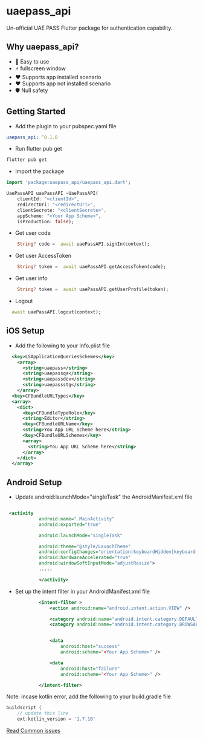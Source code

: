 # uaepass_api

Un-official UAE PASS Flutter package for authentication capability.


## Why uaepass_api?

- 🚀 Easy to use
- ⚡ fullscreen window
- ❤ Supports app installed scenario
- ❤ Supports app not installed scenario
- 🛡️ Null safety

## Getting Started

- Add the plugin to your pubspec.yaml file

```yaml
uaepass_api: ^0.1.8
```

- Run flutter pub get

```bash
flutter pub get
```

- Import the package

```dart
import 'package:uaepass_api/uaepass_api.dart';

UaePassAPI uaePassAPI =UaePassAPI(
    clientId: "<clientId>",
    redirectUri: "<redirectUri>",
    clientSecrete: "<clientSecrete>",
    appScheme: "<Your App Scheme>",
    isProduction: false);
```



- Get user code

```dart
    String? code =  await uaePassAPI.signIn(context);
```


- Get user AccessToken

```dart
    String? token =  await uaePassAPI.getAccessToken(code);
```


- Get user info

```dart
    String? token =  await uaePassAPI.getUserProfile(token);
```

- Logout

```dart
  await uaePassAPI.logout(context);
```




## iOS Setup

- Add the following to your Info.plist file

```xml
  <key>LSApplicationQueriesSchemes</key>
    <array>
      <string>uaepass</string>
      <string>uaepassqa</string>
      <string>uaepassdev</string>
      <string>uaepassstg</string>
    </array>
  <key>CFBundleURLTypes</key>
  <array>
    <dict>
      <key>CFBundleTypeRole</key>
      <string>Editor</string>
      <key>CFBundleURLName</key>
      <string>You App URL Scheme here</string>
      <key>CFBundleURLSchemes</key>
      <array>
        <string>You App URL Scheme here</string>
      </array>
    </dict>
  </array>
```

## Android Setup

- Update android:launchMode="singleTask" the AndroidManifest.xml file

```xml

 <activity
            android:name=".MainActivity"
            android:exported="true"

            android:launchMode="singleTask"

            android:theme="@style/LaunchTheme"
            android:configChanges="orientation|keyboardHidden|keyboard|screenSize|smallestScreenSize|locale|layoutDirection|fontScale|screenLayout|density|uiMode"
            android:hardwareAccelerated="true"
            android:windowSoftInputMode="adjustResize">
            .....

            </activity>

```

- Set up the intent filter in your AndroidManifest.xml file

```xml
            <intent-filter >
                <action android:name="android.intent.action.VIEW" />

                <category android:name="android.intent.category.DEFAULT" />
                <category android:name="android.intent.category.BROWSABLE" />


                <data
                    android:host="success"
                    android:scheme="<Your App Scheme>" />

                <data
                    android:host="failure"
                    android:scheme="<Your App Scheme>" />

            </intent-filter>

```

Note: incase kotlin error, add the following to your build.gradle file

```gradle
buildscript {
    // update this line
    ext.kotlin_version = '1.7.10'
```

[Read Common issues](https://docs.uaepass.ae/faq/common-integration-issues)
